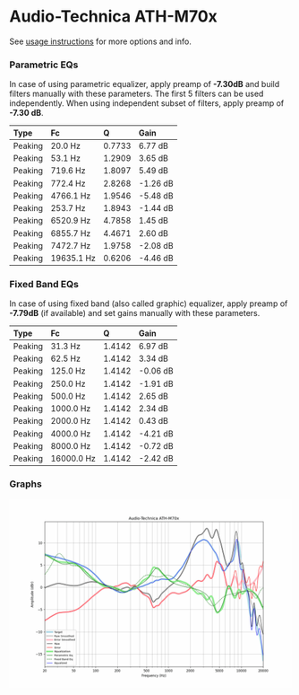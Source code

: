 # Audio-Technica ATH-M70x
See [usage instructions](https://github.com/jaakkopasanen/AutoEq#usage) for more options and info.

### Parametric EQs
In case of using parametric equalizer, apply preamp of **-7.30dB** and build filters manually
with these parameters. The first 5 filters can be used independently.
When using independent subset of filters, apply preamp of **-7.30 dB**.

| Type    | Fc         |      Q | Gain     |
|:--------|:-----------|:-------|:---------|
| Peaking | 20.0 Hz    | 0.7733 | 6.77 dB  |
| Peaking | 53.1 Hz    | 1.2909 | 3.65 dB  |
| Peaking | 719.6 Hz   | 1.8097 | 5.49 dB  |
| Peaking | 772.4 Hz   | 2.8268 | -1.26 dB |
| Peaking | 4766.1 Hz  | 1.9546 | -5.48 dB |
| Peaking | 253.7 Hz   | 1.8943 | -1.44 dB |
| Peaking | 6520.9 Hz  | 4.7858 | 1.45 dB  |
| Peaking | 6855.7 Hz  | 4.4671 | 2.60 dB  |
| Peaking | 7472.7 Hz  | 1.9758 | -2.08 dB |
| Peaking | 19635.1 Hz | 0.6206 | -4.46 dB |

### Fixed Band EQs
In case of using fixed band (also called graphic) equalizer, apply preamp of **-7.79dB**
(if available) and set gains manually with these parameters.

| Type    | Fc         |      Q | Gain     |
|:--------|:-----------|:-------|:---------|
| Peaking | 31.3 Hz    | 1.4142 | 6.97 dB  |
| Peaking | 62.5 Hz    | 1.4142 | 3.34 dB  |
| Peaking | 125.0 Hz   | 1.4142 | -0.06 dB |
| Peaking | 250.0 Hz   | 1.4142 | -1.91 dB |
| Peaking | 500.0 Hz   | 1.4142 | 2.65 dB  |
| Peaking | 1000.0 Hz  | 1.4142 | 2.34 dB  |
| Peaking | 2000.0 Hz  | 1.4142 | 0.43 dB  |
| Peaking | 4000.0 Hz  | 1.4142 | -4.21 dB |
| Peaking | 8000.0 Hz  | 1.4142 | -0.72 dB |
| Peaking | 16000.0 Hz | 1.4142 | -2.42 dB |

### Graphs
![](./Audio-Technica%20ATH-M70x.png)